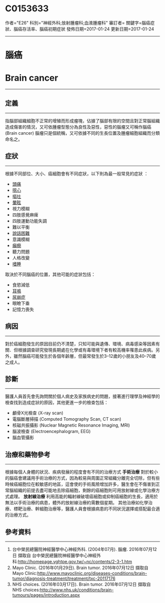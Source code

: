 # C0153633
作者="E26"
科別="神經外科;放射腫瘤科;血液腫瘤科"
審訂者=
關鍵字=腦癌症狀、腦癌存活率、腦癌初期症狀
發佈日期=2017-01-24
更新日期=2017-01-24

----------
# 腦癌
# Brain cancer
----------
## 定義
----------

指腦部組織細胞不正常的增殖而形成瘤塊，佔據了腦部有限的空間且對正常腦組織造成傷害的情況，又可依腫瘤型態分為良性及惡性，惡性的腦瘤又可稱作腦癌 (Brain cancer) 腦瘤只是個統稱，又可依據不同的生長位置及腫瘤細胞組織而分類命名之。

## 症狀
----------

根據不同部位、大小、癌細胞會有不同症狀，以下則為最一般常見的症狀 ：

- [頭痛](C0018681)
- [噁心](C0027497)
- [嘔吐](C0042963)
- [暈眩](C0012833-01)
- 視力模糊
- 四肢感覺麻痺
- 四肢運動功能失調
- 難以平衡
- [說話困難](C1527347)
- 意識模糊
- [癲癇](C0014544)
- 聽力問題
- 人格改變
- [嗜睡](C0013144)

取決於不同腦癌的位置，其他可能的症狀包括：

- 食慾減低
- [耳鳴](C0040264-01)
- [尿崩症](C0011848)
- 眼瞼下垂
- 記憶力喪失
## 病因
----------

對於癌細胞發生的原因目前仍不清楚，只知可能與遺傳、環境、病毒感染等因素有關．但根據調查研究發現長期處在化學或有毒環境下者有較高機率罹患此疾病。另外，雖然腦癌可能發生於各個年齡層，但最常發生於3–12歲的小朋友及40–70歲之成人。

## 診斷
----------

醫護人員首先會先詢問關於個人病史及家族病史的問題，接著進行理學及神經學的檢查找到造成症狀的原因，其他更進一步的檢查包括：

- 顱骨X光檢查 (X-ray scan)
- 電腦斷層掃描 (Computed Tomography Scan, CT scan)
- 核磁共振攝影 (Nuclear Magnetic Resonance Imaging, MRI) 
- 腦波檢查 (Electroencephalogram, EEG)
- 腦血管攝影
## 治療和藥物參考
----------

根據每個人身體的狀況、疾病發展的程度會有不同的治療方式
**手術治療**
對於較小的腦癌會建議用手術治療的方式，因為較易與周圍正常組織分離完全切除，但有些時候癌細胞位在較敏感的地區，這會使的手術風險增加許多，醫生會在不傷害到正常腦組織的前提去盡可能地去除癌細胞，剩餘的癌細胞則可用放射線或化學治療方式處理。
**放射線治療**
利用高能的輻射線破壞癌細胞或抑制癌細胞的生長，適用於無法以手術治療的病患，體外的放射線治療約需數個星期。
其他治療如化學治療、標靶治療、幹細胞治療等，醫護人員會根據病患的不同狀況選擇或搭配最合適的治療方式。

## 參考資料
----------
1. 台中榮民總醫院神經醫學中心神經外科. (2004年07月). 腦瘤. 2016年07月12日 擷取自 台中榮民總醫院神經醫學中心神經外科:http://homepage.vghtpe.gov.tw/~nc/contents/2-3-1.htm
2. Mayo Clinic. (2016年01月29日). Brain tumor. 2016年07月12日 擷取自 Mayo Clinic:http://www.mayoclinic.org/diseases-conditions/brain-tumor/diagnosis-treatment/treatment/txc-20117176
3. NHS choices. (2016年03月17日). Brain tumor. 2016年07月12日 擷取自 NHS choices:http://www.nhs.uk/conditions/brain-tumours/pages/introduction.aspx



